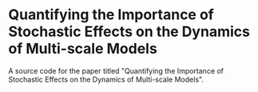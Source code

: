 # Quantifying the Importance of Stochastic Effects on the Dynamics of Multi-scale Models

A source code for the paper titled "Quantifying the Importance of Stochastic Effects on the Dynamics of Multi-scale Models".

